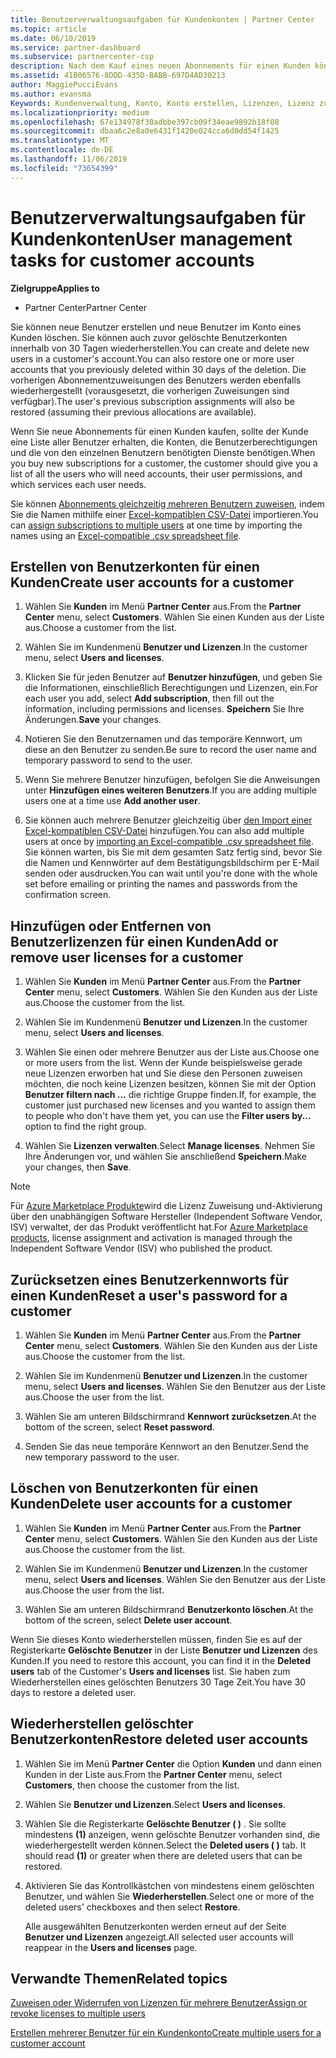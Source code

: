 ```yaml
---
title: Benutzerverwaltungsaufgaben für Kundenkonten | Partner Center
ms.topic: article
ms.date: 06/10/2019
ms.service: partner-dashboard
ms.subservice: partnercenter-csp
description: Nach dem Kauf eines neuen Abonnements für einen Kunden können Sie bestimmten Benutzern Lizenzen zuweisen.
ms.assetid: 41B06576-8DDD-435D-BABB-697D4AD30213
author: MaggiePucciEvans
ms.author: evansma
Keywords: Kundenverwaltung, Konto, Konto erstellen, Lizenzen, Lizenz zuweisen Benutzerverwaltung, Kennwort, Kennwort zurücksetzen, Kennwort ändern
ms.localizationpriority: medium
ms.openlocfilehash: 67e134978f30adbbe397cb09f34eae9892b18f08
ms.sourcegitcommit: dbaa6c2e8a0e6431f1420e024cca6d0dd54f1425
ms.translationtype: MT
ms.contentlocale: de-DE
ms.lasthandoff: 11/06/2019
ms.locfileid: "73654399"
---
```

# <a name="user-management-tasks-for-customer-accounts"></a><span data-ttu-id="0475e-104">Benutzerverwaltungsaufgaben für Kundenkonten</span><span class="sxs-lookup"><span data-stu-id="0475e-104">User management tasks for customer accounts</span></span>

<span data-ttu-id="0475e-105">**Zielgruppe**</span><span class="sxs-lookup"><span data-stu-id="0475e-105">**Applies to**</span></span>

-  <span data-ttu-id="0475e-106">Partner Center</span><span class="sxs-lookup"><span data-stu-id="0475e-106">Partner Center</span></span>

<span data-ttu-id="0475e-107">Sie können neue Benutzer erstellen und neue Benutzer im Konto eines Kunden löschen. Sie können auch zuvor gelöschte Benutzerkonten innerhalb von 30 Tagen wiederherstellen.</span><span class="sxs-lookup"><span data-stu-id="0475e-107">You can create and delete new users in a customer's account.You can also restore one or more user accounts that you previously deleted within 30 days of the deletion.</span></span> <span data-ttu-id="0475e-108">Die vorherigen Abonnementzuweisungen des Benutzers werden ebenfalls wiederhergestellt (vorausgesetzt, die vorherigen Zuweisungen sind verfügbar).</span><span class="sxs-lookup"><span data-stu-id="0475e-108">The user's previous subscription assignments will also be restored (assuming their previous allocations are available).</span></span>

<span data-ttu-id="0475e-109">Wenn Sie neue Abonnements für einen Kunden kaufen, sollte der Kunde eine Liste aller Benutzer erhalten, die Konten, die Benutzerberechtigungen und die von den einzelnen Benutzern benötigten Dienste benötigen.</span><span class="sxs-lookup"><span data-stu-id="0475e-109">When you buy new subscriptions for a customer, the customer should give you a list of all the users who will need accounts, their user permissions, and which services each user needs.</span></span>  

<span data-ttu-id="0475e-110">Sie können [Abonnements gleichzeitig mehreren Benutzern zuweisen](bulk-license-provisioning-for-multiple-users.md), indem Sie die Namen mithilfe einer [Excel-kompatiblen CSV-Datei](adding-multiple-users-to-a-customer-account.md) importieren.</span><span class="sxs-lookup"><span data-stu-id="0475e-110">You can [assign subscriptions to multiple users](bulk-license-provisioning-for-multiple-users.md) at one time by importing the names using an [Excel-compatible .csv spreadsheet file](adding-multiple-users-to-a-customer-account.md).</span></span>

<a href="" id="createuseraccounts"></a>

## <a name="create-user-accounts-for-a-customer"></a><span data-ttu-id="0475e-111">Erstellen von Benutzerkonten für einen Kunden</span><span class="sxs-lookup"><span data-stu-id="0475e-111">Create user accounts for a customer</span></span>

1.  <span data-ttu-id="0475e-112">Wählen Sie **Kunden** im Menü **Partner Center** aus.</span><span class="sxs-lookup"><span data-stu-id="0475e-112">From the **Partner Center** menu, select **Customers**.</span></span> <span data-ttu-id="0475e-113">Wählen Sie einen Kunden aus der Liste aus.</span><span class="sxs-lookup"><span data-stu-id="0475e-113">Choose a customer from the list.</span></span>

2.  <span data-ttu-id="0475e-114">Wählen Sie im Kundenmenü **Benutzer und Lizenzen**.</span><span class="sxs-lookup"><span data-stu-id="0475e-114">In the customer menu, select **Users and licenses**.</span></span>

3.  <span data-ttu-id="0475e-115">Klicken Sie für jeden Benutzer auf **Benutzer hinzufügen**, und geben Sie die Informationen, einschließlich Berechtigungen und Lizenzen, ein.</span><span class="sxs-lookup"><span data-stu-id="0475e-115">For each user you add, select **Add subscription**, then fill out the information, including permissions and licenses.</span></span> <span data-ttu-id="0475e-116">**Speichern** Sie Ihre Änderungen.</span><span class="sxs-lookup"><span data-stu-id="0475e-116">**Save** your changes.</span></span>

4.  <span data-ttu-id="0475e-117">Notieren Sie den Benutzernamen und das temporäre Kennwort, um diese an den Benutzer zu senden.</span><span class="sxs-lookup"><span data-stu-id="0475e-117">Be sure to record the user name and temporary password to send to the user.</span></span>

5.  <span data-ttu-id="0475e-118">Wenn Sie mehrere Benutzer hinzufügen, befolgen Sie die Anweisungen unter **Hinzufügen eines weiteren Benutzers**.</span><span class="sxs-lookup"><span data-stu-id="0475e-118">If you are adding multiple users one at a time use **Add another user**.</span></span>

6. <span data-ttu-id="0475e-119">Sie können auch mehrere Benutzer gleichzeitig über [den Import einer Excel-kompatiblen CSV-Datei](adding-multiple-users-to-a-customer-account.md) hinzufügen.</span><span class="sxs-lookup"><span data-stu-id="0475e-119">You can also add multiple users at once by [importing an Excel-compatible .csv spreadsheet file](adding-multiple-users-to-a-customer-account.md).</span></span> <span data-ttu-id="0475e-120">Sie können warten, bis Sie mit dem gesamten Satz fertig sind, bevor Sie die Namen und Kennwörter auf dem Bestätigungsbildschirm per E-Mail senden oder ausdrucken.</span><span class="sxs-lookup"><span data-stu-id="0475e-120">You can wait until you're done with the whole set before emailing or printing the names and passwords from the confirmation screen.</span></span>

<a href="" id="userlicensing"></a>

## <a name="add-or-remove-user-licenses-for-a-customer"></a><span data-ttu-id="0475e-121">Hinzufügen oder Entfernen von Benutzerlizenzen für einen Kunden</span><span class="sxs-lookup"><span data-stu-id="0475e-121">Add or remove user licenses for a customer</span></span>

1.  <span data-ttu-id="0475e-122">Wählen Sie **Kunden** im Menü **Partner Center** aus.</span><span class="sxs-lookup"><span data-stu-id="0475e-122">From the **Partner Center** menu, select **Customers**.</span></span> <span data-ttu-id="0475e-123">Wählen Sie den Kunden aus der Liste aus.</span><span class="sxs-lookup"><span data-stu-id="0475e-123">Choose the customer from the list.</span></span>

2.  <span data-ttu-id="0475e-124">Wählen Sie im Kundenmenü **Benutzer und Lizenzen**.</span><span class="sxs-lookup"><span data-stu-id="0475e-124">In the customer menu, select **Users and licenses**.</span></span>

3.  <span data-ttu-id="0475e-125">Wählen Sie einen oder mehrere Benutzer aus der Liste aus.</span><span class="sxs-lookup"><span data-stu-id="0475e-125">Choose one or more users from the list.</span></span> <span data-ttu-id="0475e-126">Wenn der Kunde beispielsweise gerade neue Lizenzen erworben hat und Sie diese den Personen zuweisen möchten, die noch keine Lizenzen besitzen, können Sie mit der Option **Benutzer filtern nach …** die richtige Gruppe finden.</span><span class="sxs-lookup"><span data-stu-id="0475e-126">If, for example, the customer just purchased new licenses and you wanted to assign them to people who don't have them yet, you can use the **Filter users by...** option to find the right group.</span></span>

4.  <span data-ttu-id="0475e-127">Wählen Sie **Lizenzen verwalten**.</span><span class="sxs-lookup"><span data-stu-id="0475e-127">Select **Manage licenses**.</span></span> <span data-ttu-id="0475e-128">Nehmen Sie Ihre Änderungen vor, und wählen Sie anschließend **Speichern**.</span><span class="sxs-lookup"><span data-stu-id="0475e-128">Make your changes, then **Save**.</span></span>

> [!NOTE]
> <span data-ttu-id="0475e-129">Für [Azure Marketplace Produkte](sell-marketplace-products.md)wird die Lizenz Zuweisung und-Aktivierung über den unabhängigen Software Hersteller (Independent Software Vendor, ISV) verwaltet, der das Produkt veröffentlicht hat.</span><span class="sxs-lookup"><span data-stu-id="0475e-129">For [Azure Marketplace products](sell-marketplace-products.md), license assignment and activation is managed through the Independent Software Vendor (ISV) who published the product.</span></span>

<a href="" id="resetpassword"></a>

## <a name="reset-a-users-password-for-a-customer"></a><span data-ttu-id="0475e-130">Zurücksetzen eines Benutzerkennworts für einen Kunden</span><span class="sxs-lookup"><span data-stu-id="0475e-130">Reset a user's password for a customer</span></span>

1.  <span data-ttu-id="0475e-131">Wählen Sie **Kunden** im Menü **Partner Center** aus.</span><span class="sxs-lookup"><span data-stu-id="0475e-131">From the **Partner Center** menu, select **Customers**.</span></span> <span data-ttu-id="0475e-132">Wählen Sie den Kunden aus der Liste aus.</span><span class="sxs-lookup"><span data-stu-id="0475e-132">Choose the customer from the list.</span></span>

2.  <span data-ttu-id="0475e-133">Wählen Sie im Kundenmenü **Benutzer und Lizenzen**.</span><span class="sxs-lookup"><span data-stu-id="0475e-133">In the customer menu, select **Users and licenses**.</span></span> <span data-ttu-id="0475e-134">Wählen Sie den Benutzer aus der Liste aus.</span><span class="sxs-lookup"><span data-stu-id="0475e-134">Choose the user from the list.</span></span>

3.  <span data-ttu-id="0475e-135">Wählen Sie am unteren Bildschirmrand **Kennwort zurücksetzen**.</span><span class="sxs-lookup"><span data-stu-id="0475e-135">At the bottom of the screen, select **Reset password**.</span></span> 

4.  <span data-ttu-id="0475e-136">Senden Sie das neue temporäre Kennwort an den Benutzer.</span><span class="sxs-lookup"><span data-stu-id="0475e-136">Send the new temporary password to the user.</span></span>

<a href="" id="deleteuseraccounts"></a>

## <a name="delete-user-accounts-for-a-customer"></a><span data-ttu-id="0475e-137">Löschen von Benutzerkonten für einen Kunden</span><span class="sxs-lookup"><span data-stu-id="0475e-137">Delete user accounts for a customer</span></span>

1.  <span data-ttu-id="0475e-138">Wählen Sie **Kunden** im Menü **Partner Center** aus.</span><span class="sxs-lookup"><span data-stu-id="0475e-138">From the **Partner Center** menu, select **Customers**.</span></span> <span data-ttu-id="0475e-139">Wählen Sie den Kunden aus der Liste aus.</span><span class="sxs-lookup"><span data-stu-id="0475e-139">Choose the customer from the list.</span></span>

2.  <span data-ttu-id="0475e-140">Wählen Sie im Kundenmenü **Benutzer und Lizenzen**.</span><span class="sxs-lookup"><span data-stu-id="0475e-140">In the customer menu, select **Users and licenses**.</span></span> <span data-ttu-id="0475e-141">Wählen Sie den Benutzer aus der Liste aus.</span><span class="sxs-lookup"><span data-stu-id="0475e-141">Choose the user from the list.</span></span>

3.  <span data-ttu-id="0475e-142">Wählen Sie am unteren Bildschirmrand **Benutzerkonto löschen**.</span><span class="sxs-lookup"><span data-stu-id="0475e-142">At the bottom of the screen, select **Delete user account**.</span></span>

<span data-ttu-id="0475e-143">Wenn Sie dieses Konto wiederherstellen müssen, finden Sie es auf der Registerkarte **Gelöschte Benutzer** in der Liste **Benutzer und Lizenzen** des Kunden.</span><span class="sxs-lookup"><span data-stu-id="0475e-143">If you need to restore this account, you can find it in the **Deleted users** tab of the Customer's **Users and licenses** list.</span></span> <span data-ttu-id="0475e-144">Sie haben zum Wiederherstellen eines gelöschten Benutzers 30 Tage Zeit.</span><span class="sxs-lookup"><span data-stu-id="0475e-144">You have 30 days to restore a deleted user.</span></span>

<a href="" id="restoreuseraccounts"></a>

## <a name="restore-deleted-user-accounts"></a><span data-ttu-id="0475e-145">Wiederherstellen gelöschter Benutzerkonten</span><span class="sxs-lookup"><span data-stu-id="0475e-145">Restore deleted user accounts</span></span>

1.  <span data-ttu-id="0475e-146">Wählen Sie im Menü **Partner Center** die Option **Kunden** und dann einen Kunden in der Liste aus.</span><span class="sxs-lookup"><span data-stu-id="0475e-146">From the **Partner Center** menu, select **Customers**, then choose the customer from the list.</span></span>

2.  <span data-ttu-id="0475e-147">Wählen Sie **Benutzer und Lizenzen**.</span><span class="sxs-lookup"><span data-stu-id="0475e-147">Select **Users and licenses**.</span></span>

3.  <span data-ttu-id="0475e-148">Wählen Sie die Registerkarte **Gelöschte Benutzer ( )** . Sie sollte mindestens **(1)** anzeigen, wenn gelöschte Benutzer vorhanden sind, die wiederhergestellt werden können.</span><span class="sxs-lookup"><span data-stu-id="0475e-148">Select the **Deleted users ( )** tab. It should read **(1)** or greater when there are deleted users that can be restored.</span></span>

4.  <span data-ttu-id="0475e-149">Aktivieren Sie das Kontrollkästchen von mindestens einem gelöschten Benutzer, und wählen Sie **Wiederherstellen**.</span><span class="sxs-lookup"><span data-stu-id="0475e-149">Select one or more of the deleted users' checkboxes and then select **Restore**.</span></span>

    <span data-ttu-id="0475e-150">Alle ausgewählten Benutzerkonten werden erneut auf der Seite **Benutzer und Lizenzen** angezeigt.</span><span class="sxs-lookup"><span data-stu-id="0475e-150">All selected user accounts will reappear in the **Users and licenses** page.</span></span>

## <a name="related-topics"></a><span data-ttu-id="0475e-151">Verwandte Themen</span><span class="sxs-lookup"><span data-stu-id="0475e-151">Related topics</span></span>


[<span data-ttu-id="0475e-152">Zuweisen oder Widerrufen von Lizenzen für mehrere Benutzer</span><span class="sxs-lookup"><span data-stu-id="0475e-152">Assign or revoke licenses to multiple users</span></span>](bulk-license-provisioning-for-multiple-users.md)

[<span data-ttu-id="0475e-153">Erstellen mehrerer Benutzer für ein Kundenkonto</span><span class="sxs-lookup"><span data-stu-id="0475e-153">Create multiple users for a customer account</span></span>](adding-multiple-users-to-a-customer-account.md)
